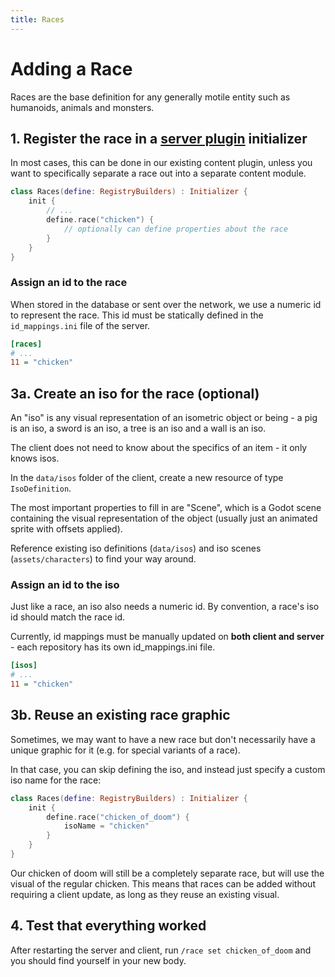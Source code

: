 ```yaml
---
title: Races
---
```


# Adding a Race

Races are the base definition for any generally motile entity such as humanoids, animals and monsters.

## 1. Register the race in a [server plugin](server-plugins.md) initializer

In most cases, this can be done in our existing content plugin, unless you want to specifically separate a race out into a separate content module.

```kotlin
class Races(define: RegistryBuilders) : Initializer {
    init {
        // ...
        define.race("chicken") {
            // optionally can define properties about the race
        }
    }
}
```

### Assign an id to the race

When stored in the database or sent over the network, we use a numeric id to represent the race. This id must be statically defined in the `id_mappings.ini` file of the server.

```ini
[races]
# ...
11 = "chicken"
```

## 3a. Create an iso for the race (optional)

An "iso" is any visual representation of an isometric object or being - a pig is an iso, a sword is an iso, a tree is an iso and a wall is an iso.

The client does not need to know about the specifics of an item - it only knows isos.

In the `data/isos` folder of the client, create a new resource of type `IsoDefinition`.

The most important properties to fill in are "Scene", which is a Godot scene containing the visual representation of the object (usually just an animated sprite with offsets applied).

Reference existing iso definitions (`data/isos`) and iso scenes (`assets/characters`) to find your way around.

### Assign an id to the iso

Just like a race, an iso also needs a numeric id. By convention, a race's iso id should match the race id.

Currently, id mappings must be manually updated on **both client and server** - each repository has its own id_mappings.ini file.

```ini
[isos]
# ...
11 = "chicken"
```

## 3b. Reuse an existing race graphic

Sometimes, we may want to have a new race but don't necessarily have a unique graphic for it (e.g. for special variants of a race).

In that case, you can skip defining the iso, and instead just specify a custom iso name for the race:

```kotlin
class Races(define: RegistryBuilders) : Initializer {
    init {
        define.race("chicken_of_doom") {
            isoName = "chicken"
        }
    }
}
```

Our chicken of doom will still be a completely separate race, but will use the visual of the regular chicken. This means that races can be added without requiring a client update, as long as they reuse an existing visual.

## 4. Test that everything worked

After restarting the server and client, run `/race set chicken_of_doom` and you should find yourself in your new body.
